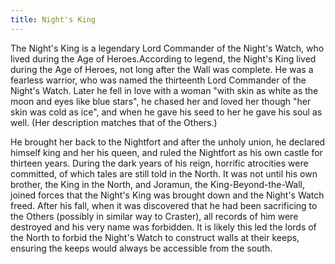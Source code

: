 ```yaml
---
title: Night's King
---
```


The Night's King is a legendary Lord Commander of the Night's Watch, who lived during the Age of Heroes.According to legend, the Night's King lived during the Age of Heroes, not long after the Wall was complete. He was a fearless warrior, who was named the thirteenth Lord Commander of the Night's Watch. Later he fell in love with a woman "with skin as white as the moon and eyes like blue stars", he chased her and loved her though "her skin was cold as ice", and when he gave his seed to her he gave his soul as well. (Her description matches that of the Others.)

He brought her back to the Nightfort and after the unholy union, he declared himself king and her his queen, and ruled the Nightfort as his own castle for thirteen years. During the dark years of his reign, horrific atrocities were committed, of which tales are still told in the North. It was not until his own brother, the King in the North, and Joramun, the King-Beyond-the-Wall, joined forces that the Night's King was brought down and the Night's Watch freed. After his fall, when it was discovered that he had been sacrificing to the Others (possibly in similar way to Craster), all records of him were destroyed and his very name was forbidden. It is likely this led the lords of the North to forbid the Night's Watch to construct walls at their keeps, ensuring the keeps would always be accessible from the south. 


